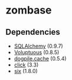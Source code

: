 zombase
=======

Dependencies
------------

* [SQLAlchemy](http://hg.sqlalchemy.org/sqlalchemy) (0.9.7)
* [Voluptuous](https://github.com/alecthomas/voluptuous) (0.8.5)
* [dogpile.cache](http://dogpilecache.readthedocs.org/en/latest/) (0.5.4)
* [click](http://http://click.pocoo.org/) (3.3)
* [six](http://pythonhosted.org/six/) (1.8.0)
